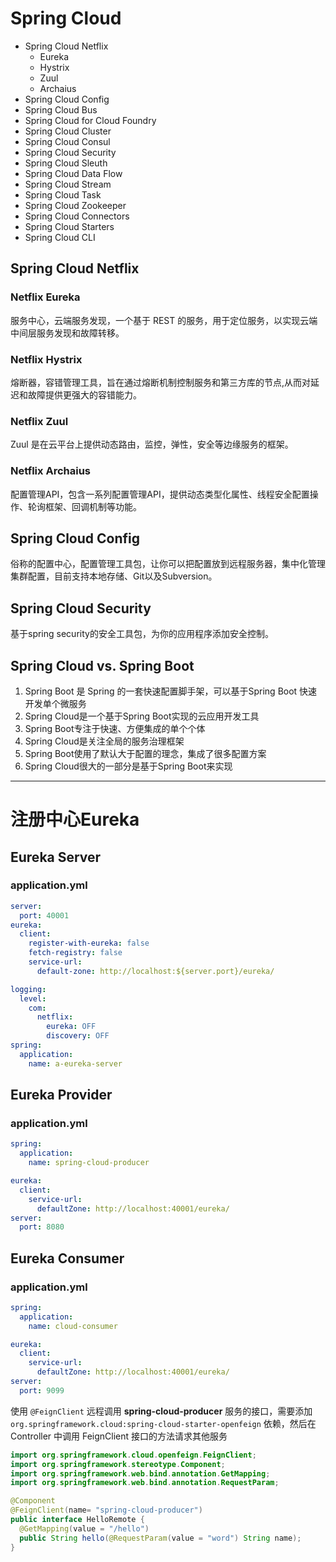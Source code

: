 # Spring Cloud
- Spring Cloud Netflix
    - Eureka
    - Hystrix
    - Zuul
    - Archaius
- Spring Cloud Config
- Spring Cloud Bus
- Spring Cloud for Cloud Foundry
- Spring Cloud Cluster
- Spring Cloud Consul
- Spring Cloud Security
- Spring Cloud Sleuth
- Spring Cloud Data Flow
- Spring Cloud Stream
- Spring Cloud Task
- Spring Cloud Zookeeper
- Spring Cloud Connectors
- Spring Cloud Starters
- Spring Cloud CLI

## Spring Cloud Netflix
### Netflix Eureka
服务中心，云端服务发现，一个基于 REST 的服务，用于定位服务，以实现云端中间层服务发现和故障转移。

### Netflix Hystrix
熔断器，容错管理工具，旨在通过熔断机制控制服务和第三方库的节点,从而对延迟和故障提供更强大的容错能力。

### Netflix Zuul
Zuul 是在云平台上提供动态路由，监控，弹性，安全等边缘服务的框架。

### Netflix Archaius
配置管理API，包含一系列配置管理API，提供动态类型化属性、线程安全配置操作、轮询框架、回调机制等功能。

## Spring Cloud Config
俗称的配置中心，配置管理工具包，让你可以把配置放到远程服务器，集中化管理集群配置，目前支持本地存储、Git以及Subversion。

## Spring Cloud Security
基于spring security的安全工具包，为你的应用程序添加安全控制。

## Spring Cloud vs. Spring Boot
1. Spring Boot 是 Spring 的一套快速配置脚手架，可以基于Spring Boot 快速开发单个微服务
2. Spring Cloud是一个基于Spring Boot实现的云应用开发工具
3. Spring Boot专注于快速、方便集成的单个个体
4. Spring Cloud是关注全局的服务治理框架
5. Spring Boot使用了默认大于配置的理念，集成了很多配置方案
6. Spring Cloud很大的一部分是基于Spring Boot来实现

-----------

# 注册中心Eureka
## Eureka Server
### **application.yml**
```yml
server:
  port: 40001
eureka:
  client:
    register-with-eureka: false
    fetch-registry: false
    service-url:
      default-zone: http://localhost:${server.port}/eureka/

logging:
  level:
    com:
      netflix:
        eureka: OFF
        discovery: OFF
spring:
  application:
    name: a-eureka-server
```

## Eureka Provider
### **application.yml**
```yml
spring:
  application:
    name: spring-cloud-producer

eureka:
  client:
    service-url:
      defaultZone: http://localhost:40001/eureka/
server:
  port: 8080
```

## Eureka Consumer
### **application.yml**
```yml
spring:
  application:
    name: cloud-consumer

eureka:
  client:
    service-url:
      defaultZone: http://localhost:40001/eureka/
server:
  port: 9099
```

使用 `@FeignClient` 远程调用 **spring-cloud-producer** 服务的接口，需要添加 `org.springframework.cloud:spring-cloud-starter-openfeign` 依赖，然后在 Controller 中调用 FeignClient 接口的方法请求其他服务
```java
import org.springframework.cloud.openfeign.FeignClient;
import org.springframework.stereotype.Component;
import org.springframework.web.bind.annotation.GetMapping;
import org.springframework.web.bind.annotation.RequestParam;

@Component
@FeignClient(name= "spring-cloud-producer")
public interface HelloRemote {
  @GetMapping(value = "/hello")
  public String hello(@RequestParam(value = "word") String name);
}
```
